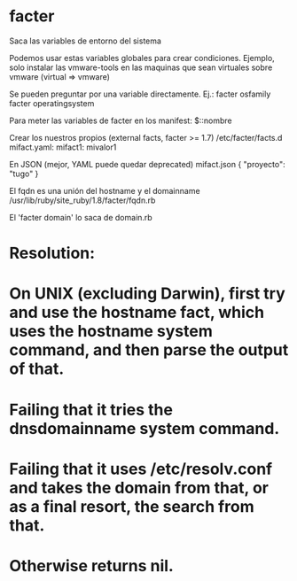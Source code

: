 # facter

Saca las variables de entorno del sistema

Podemos usar estas variables globales para crear condiciones.
Ejemplo, solo instalar las vmware-tools en las maquinas que sean virtuales sobre vmware (virtual => vmware)


Se pueden preguntar por una variable directamente. Ej.:
facter osfamily
facter operatingsystem


Para meter las variables de facter en los manifest:
$::nombre


Crear los nuestros propios (external facts, facter >= 1.7)
/etc/facter/facts.d
mifact.yaml:
	mifact1: mivalor1

En JSON (mejor, YAML puede quedar deprecated)
mifact.json
{
  "proyecto": "tugo"
}



El fqdn es una unión del hostname y el domainname
/usr/lib/ruby/site_ruby/1.8/facter/fqdn.rb

El 'facter domain' lo saca de domain.rb
# Resolution:
#   On UNIX (excluding Darwin), first try and use the hostname fact, which uses the hostname system command, and then parse the output of that.
#   Failing that it tries the dnsdomainname system command.
#   Failing that it uses /etc/resolv.conf and takes the domain from that, or as a final resort, the search from that.
#   Otherwise returns nil.

